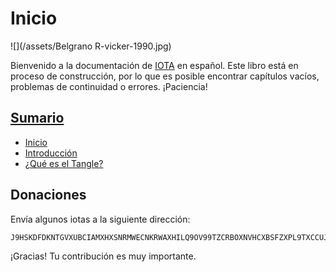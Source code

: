 # Inicio

![](/assets/Belgrano R-vicker-1990.jpg)

Bienvenido a la documentación de [IOTA](https://iota.org/) en español. Este libro está en proceso de construcción, por lo que es posible encontrar capítulos vacíos, problemas de continuidad o errores. ¡Paciencia!

## [Sumario](SUMMARY.md)

* [Inicio](README.md)
* [Introducción](intro.md)
* [¿Qué es el Tangle?](tangle.md)

## Donaciones

Envía algunos iotas a la siguiente dirección:

```
J9HSKDFDKNTGVXUBCIAMXHXSNRMWECNKRWAXHILQ9OV99TZCRBOXNVHCXBSFZXPL9TXCCUJVOLZYYWWUYHMRFJL9LB
```

¡Gracias! Tu contribución es muy importante.

